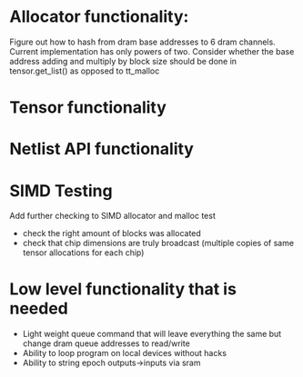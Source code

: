 # Allocator functionality:
Figure out how to hash from dram base addresses to 6 dram channels. Current implementation has only powers of two.
Consider whether the base address adding and multiply by block size should be done in tensor.get_list() as opposed to tt_malloc

# Tensor functionality

# Netlist API functionality

# SIMD Testing
Add further checking to SIMD allocator and malloc test
- check the right amount of blocks was allocated
- check that chip dimensions are truly broadcast (multiple copies of same tensor allocations for each chip)

# Low level functionality that is needed
- Light weight queue command that will leave everything the same but change dram queue addresses to read/write
- Ability to loop program on local devices without hacks
- Ability to string epoch outputs->inputs via sram



